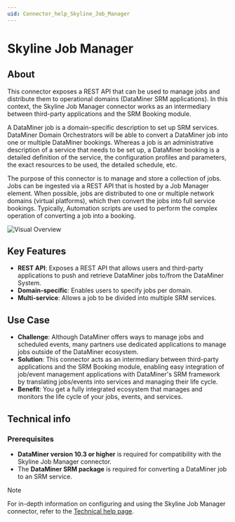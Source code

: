 ```yaml
---
uid: Connector_help_Skyline_Job_Manager
---
```


# Skyline Job Manager

## About

This connector exposes a REST API that can be used to manage jobs and distribute them to operational domains (DataMiner SRM applications). In this context, the Skyline Job Manager connector works as an intermediary between third-party applications and the SRM Booking module.

A DataMiner job is a domain-specific description to set up SRM services. DataMiner Domain Orchestrators will be able to convert a DataMiner job into one or multiple DataMiner bookings. Whereas a job is an administrative description of a service that needs to be set up, a DataMiner booking is a detailed definition of the service, the configuration profiles and parameters, the exact resources to be used, the detailed schedule, etc.

The purpose of this connector is to manage and store a collection of jobs. Jobs can be ingested via a REST API that is hosted by a Job Manager element. When possible, jobs are distributed to one or multiple network domains (virtual platforms), which then convert the jobs into full service bookings. Typically, Automation scripts are used to perform the complex operation of converting a job into a booking.

![Visual Overview](~/connector/images/Skyline_Job_Manager_Visual_Overview.png)

## Key Features

- **REST API**: Exposes a REST API that allows users and third-party applications to push and retrieve DataMiner jobs to/from the DataMiner System.
- **Domain-specific**: Enables users to specify jobs per domain.
- **Multi-service**: Allows a job to be divided into multiple SRM services.

## Use Case

- **Challenge**: Although DataMiner offers ways to manage jobs and scheduled events, many partners use dedicated applications to manage jobs outside of the DataMiner ecosystem.
- **Solution**: This connector acts as an intermediary between third-party applications and the SRM Booking module, enabling easy integration of job/event management applications with DataMiner's SRM framework by translating jobs/events into services and managing their life cycle.
- **Benefit**: You get a fully integrated ecosystem that manages and monitors the life cycle of your jobs, events, and services.

## Technical info

### Prerequisites

- **DataMiner version 10.3 or higher** is required for compatibility with the Skyline Job Manager connector.
- The **DataMiner SRM package** is required for converting a DataMiner job to an SRM service.

> [!NOTE]
> For in-depth information on configuring and using the Skyline Job Manager connector, refer to the [Technical help page](xref:Connector_help_Skyline_Job_Manager_Technical).

